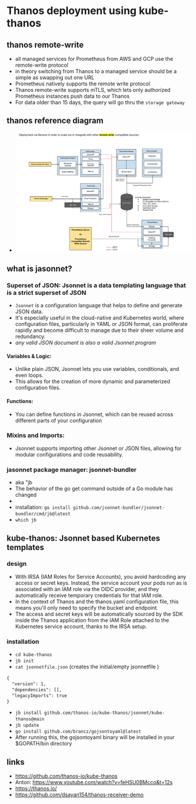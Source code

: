 # Thanos deployment using kube-thanos

## thanos remote-write
- all managed services for Prometheus from AWS and GCP use the remote-write protocol
- in theory switching from Thanos to a managed service should be a simple as swapping out one URL
- Prometheus natively supports the remote write protocol
- Thanos remote-write supports mTLS, which lets only authorized Prometheus instances push data to our Thanos
- For data older than 15 days, the query will go thru the `storage gateway`
## thanos reference diagram
- ![thanos ref arch](./IMG/thanos-remote-write-ref.png)

## what is jasonnet?
### Superset of JSON: Jsonnet is a data templating language that is a strict superset of JSON
- `Jsonnet` is a configuration language that helps to define and generate JSON data. 
- It's especially useful in the cloud-native and Kubernetes world, where configuration files, particularly in YAML or JSON format, can proliferate rapidly and become difficult to manage due to their sheer volume and redundancy.
- *any valid JSON document is also a valid Jsonnet program*
#### Variables & Logic: 
- Unlike plain JSON, Jsonnet lets you use variables, conditionals, and even loops. 
- This allows for the creation of more dynamic and parameterized configuration files.
#### Functions: 
- You can define functions in Jsonnet, which can be reused across different parts of your configuration
### Mixins and Imports: 
- Jsonnet supports importing other Jsonnet or JSON files, allowing for modular configurations and code reusability.

### jasonnet package manager:  jsonnet-bundler
- aka "jb
- The behavior of the go get command outside of a Go module has changed
- 
- installation: `go install github.com/jsonnet-bundler/jsonnet-bundler/cmd/jb@latest`
- `which jb`

## kube-thanos: Jsonnet based Kubernetes templates
### design
- With IRSA (IAM Roles for Service Accounts), you avoid hardcoding any access or secret keys. Instead, the service account your pods run as is associated with an IAM role via the OIDC provider, and they automatically receive temporary credentials for that IAM role.
- In the context of Thanos and the thanos.yaml configuration file, this means you'll only need to specify the bucket and endpoint. 
- The access and secret keys will be automatically sourced by the SDK inside the Thanos application from the IAM Role attached to the Kubernetes service account, thanks to the IRSA setup.
### installation
- `cd kube-thanos`
- `jb init`
- `cat jsonnetfile.json`  (creates the initial/empty jsonnetfile )
```
{
  "version": 1,
  "dependencies": [],
  "legacyImports": true
}
```
- `jb install github.com/thanos-io/kube-thanos/jsonnet/kube-thanos@main`
- `jb update`
- `go install github.com/brancz/gojsontoyaml@latest`
- After running this, the gojsontoyaml binary will be installed in your $GOPATH/bin directory

## links
- https://github.com/thanos-io/kube-thanos
- Anton: https://www.youtube.com/watch?v=feHSU0BMcco&t=12s
- https://thanos.io/
- https://github.com/dsayan154/thanos-receiver-demo


